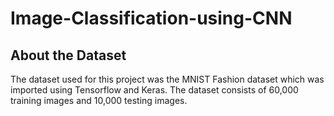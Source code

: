 # Image-Classification-using-CNN

## About the Dataset
The dataset used for this project was the MNIST Fashion dataset which was imported using Tensorflow and Keras. The dataset consists of 60,000 training images and 10,000 testing images.
